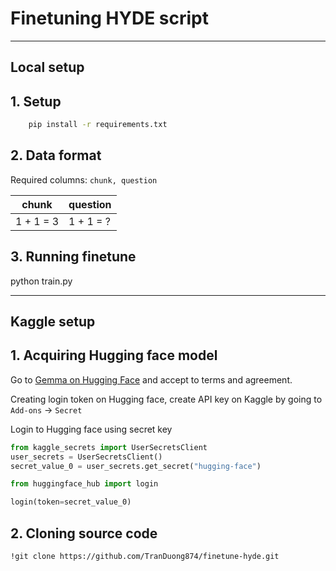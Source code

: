 # Finetuning HYDE script

---
## **Local setup**
## 1. Setup
```bash
    pip install -r requirements.txt
```

## 2. Data format
Required columns: `chunk, question`

| chunk | question | 
|-------|----------|
| 1 + 1 = 3 | 1 + 1 = ?|

## 3. Running finetune
python train.py

--- 

## **Kaggle setup**

## 1. Acquiring Hugging face model

Go to [Gemma on Hugging Face](https://huggingface.co/google/gemma-3-270m-it) and accept to terms and agreement.

Creating login token on Hugging face, create API key on Kaggle by going to `Add-ons` -> `Secret`

Login to Hugging face using secret key
```python
from kaggle_secrets import UserSecretsClient
user_secrets = UserSecretsClient()
secret_value_0 = user_secrets.get_secret("hugging-face")

from huggingface_hub import login

login(token=secret_value_0)
```

## 2. Cloning source code 
```bash
!git clone https://github.com/TranDuong874/finetune-hyde.git
````




